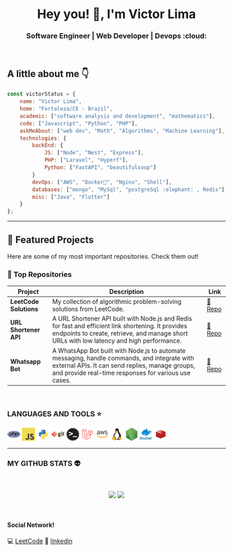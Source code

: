 <h1 align="center">Hey you! 👋, I'm Victor Lima </h1> 
<h3 align="center">Software Engineer | Web Developer | Devops :cloud: </h3>
<br>

## A little about me :point_down:
```javascript
const victorStatus = {
    name: "Victor Lima",
    home: "Fortaleza/CE - Brazil",
    academic: ["software analysis and development", "mathematics"],
    code: ["Javascript", "Python", "PHP"],
    askMeAbout: ["web dev", "Math", "Algorithms", "Machine Learning"],
    technologies: {
        backEnd: {
            JS: ["Node", "Nest", "Express"],
            PHP: ["Laravel", "Hyperf"],
            Python: ["FastAPI", "beautifulsoup"] 
        }
        devOps: ["AWS", "Docker🐳", "Nginx", "Shell"],
        databases: ["mongo", "MySql", "postgreSql :elephant: , Redis"],
        misc: ["Java", "Flutter"]
    }
};
```
----
## 🌟 Featured Projects

Here are some of my most important repositories. Check them out!  

### 🚀 Top Repositories  
| Project | Description | Link |
|---------|------------|------|
| **LeetCode Solutions** | My collection of algorithmic problem-solving solutions from LeetCode. | [🔗 Repo](https://github.com/VictorLMgit/leetcode) |
| **URL Shortener API** | A URL Shortener API built with Node.js and Redis for fast and efficient link shortening. It provides endpoints to create, retrieve, and manage short URLs with low latency and high performance. | [🔗 Repo](https://github.com/VictorLMgit/urlShortner) |
| **Whatsapp Bot** | A WhatsApp Bot built with Node.js to automate messaging, handle commands, and integrate with external APIs. It can send replies, manage groups, and provide real-time responses for various use cases. | [🔗 Repo](https://github.com/VictorLMgit/whatsapp-bot) |


<br>

### **LANGUAGES AND TOOLS** :star:
<code><img height="30" src="https://raw.githubusercontent.com/github/explore/80688e429a7d4ef2fca1e82350fe8e3517d3494d/topics/php/php.png"></code>
<code><img height="30" src="https://raw.githubusercontent.com/github/explore/80688e429a7d4ef2fca1e82350fe8e3517d3494d/topics/javascript/javascript.png"></code>
<code><img height="30" src="https://raw.githubusercontent.com/github/explore/80688e429a7d4ef2fca1e82350fe8e3517d3494d/topics/python/python.png"></code>
<code><img height="30" src="https://raw.githubusercontent.com/github/explore/80688e429a7d4ef2fca1e82350fe8e3517d3494d/topics/git/git.png"></code>
<code><img height="30" src="https://raw.githubusercontent.com/github/explore/80688e429a7d4ef2fca1e82350fe8e3517d3494d/topics/terminal/terminal.png"></code>
<code><img height="30" src="https://raw.githubusercontent.com/github/explore/80688e429a7d4ef2fca1e82350fe8e3517d3494d/topics/laravel/laravel.png"></code>
<code><img height="30" src="https://raw.githubusercontent.com/github/explore/80688e429a7d4ef2fca1e82350fe8e3517d3494d/topics/aws/aws.png"></code>
<code><img height="30" src="https://raw.githubusercontent.com/github/explore/80688e429a7d4ef2fca1e82350fe8e3517d3494d/topics/linux/linux.png"></code>
<code><img height="30" src="https://raw.githubusercontent.com/github/explore/80688e429a7d4ef2fca1e82350fe8e3517d3494d/topics/nodejs/nodejs.png"></code>
<code><img height="30" src="https://raw.githubusercontent.com/github/explore/80688e429a7d4ef2fca1e82350fe8e3517d3494d/topics/docker/docker.png"></code>
<code><img height="30" src="https://raw.githubusercontent.com/github/explore/80688e429a7d4ef2fca1e82350fe8e3517d3494d/topics/redis/redis.png"></code>
<br>

---

### **MY GITHUB STATS** :alien:

<br>
<p align = "center">
  <img src = "https://github-readme-stats.vercel.app/api?username=VictorLMgit&theme=holi&line_height=40">
  <img src = "https://github-readme-stats.vercel.app/api/top-langs/?username=VictorLMgit&theme=holi">
</p>

[linkedin]: https://www.linkedin.com/in/victor-limath/
[LeetCode]: https://leetcode.com/u/victorlimacar/
<br>

#### Social Network!

💻 [LeetCode][LeetCode]   🔗 [linkedin][linkedin]
